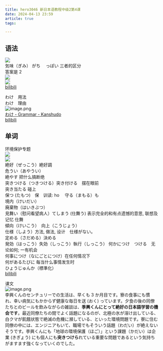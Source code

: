 ```yaml
---
title: hero3046 新日本语教程中级2第4课
date: 2024-04-13 23:59
article: true
tags: 

---
```


## 语法

![](http://oss.naglfar28.com/naglfar28/202404140007176.png)  
気味（ぎみ） がち  　っぽい 三者的区分   
答案是 2  
![](http://oss.naglfar28.com/naglfar28/202404140004432.png)  
![](http://oss.naglfar28.com/naglfar28/202404140006696.png)  
[bilibili](https://www.bilibili.com/video/BV1Ab411F7oh?t=439.1)  

<!-- more -->
わけ　用法   
わけ　理由  
![image.png](http://oss.naglfar28.com/naglfar28/202404140015473.png)  
[わけ - Grammar - Kanshudo](https://www.kanshudo.com/grammar/%E3%82%8F%E3%81%91)  
[bilibili](https://www.bilibili.com/video/BV1Ab411F7oh?t=893.1)  


## 单词
环境保护专题   
![](http://oss.naglfar28.com/naglfar28/202404140031667.png)  
![](http://oss.naglfar28.com/naglfar28/202404140039027.png)  
絶好（ぜっこう）絶好調  
危うい（あやうい）  
絶やす 把什么搞断绝  
突きつける（つきつける）突き付ける　摆在眼前  
突き当たる 碰上  
保つ (たもつ)　保　训读: ho  　守る（まもる）も  
境内（けいだい）  
廃棄物（はいきぶつ）  
見舞い（慰问看望病人）てしまう (仕舞う) 表示完全的和有点遗憾的意思, 联想及记忆 仕舞  
傾向（けいこう）　向上（こうじょう）  
仕様（しよう）方法, 做法, 设计　仕様がない。  
定める（さだめる）決める  
発効（はっこう）失効（しっこう）執行（しっこう） 何かにつけ　つける　无论如何; 一有机会  
何事につけ（なにごとにつけ）在任何情况下  
何があるたびに 每当什么事情发生时  
ひょうじゅんか（標準化）  
[bilibili](https://www.bilibili.com/video/BV1Ab411F7oh?t=1393.1)  


课文  
![image.png](http://oss.naglfar28.com/naglfar28/202404141113531.png)   
李興くんのセンチュリーでの生活は、早くも 3 か月目です。寮の食事にも慣れ、幸い病気にもかからず健康な毎日を送 (おく) っています。夕食の後の同僚たちとのビールを飲みながらの雑談は、**季興くんにとって絶好の日本語学習の機会です**。最近同僚たちの間でよく話題になるのが、北極の氷が溶け出している、白クマが飢餓状態で絶滅の危機に瀕している、といった環境問題です。寮に住む同僚の中には、エンジニアもいて、職場でもそういう話題（わだい）が絶えないそうです。李興くんにも「地球の環境保護（ほご）」という課題（かだい）は企業 (きぎょう) にも個人にも**突きつけら**れている重要な問題であるという気持ちがますます強くなっていくのでした。  


